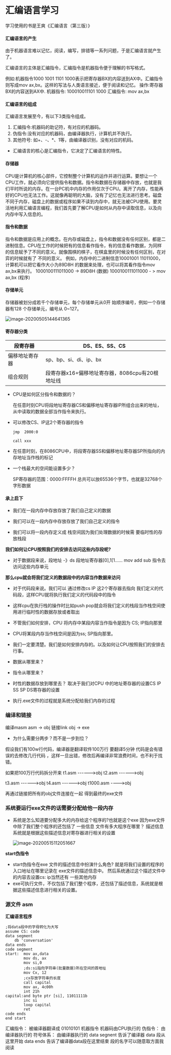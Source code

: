# 汇编语言学习

学习使用的书是王爽《汇编语言（第三版）》

#### 汇编语言的产生

由于机器语言难以记忆，阅读，编写，排错等一系列问题，于是汇编语言就产生了。

汇编语言的主体是汇编指令，汇编指令是机器指令便于理解的书写格式。

例如:机器指令1000 1001 1101 1000表示把寄存器BX的内容送到AX中。汇编指令则写成mov ax,bx。这样的写法与人类语言接近，便于阅读和记忆。
操作:寄存器BX的内容送到AX中.
机器指令: 100010011101 1000
汇编指令: mov ax,bx

#### 汇编语言的组成

汇编语言发展至今，有以下3类指令组成。

1. 汇编指令:机器码的助记符，有对应的机器码。
2. 伪指令:没有对应的机器码，由编译器执行，计算机并不执行。
3. 其他符号: 如+、-、*、1等，由编译器识别，没有对应的机码。

- 汇编语言的核心是汇编指令，它决定了汇编语言的特性。

#### 存储器

CPU是计算机的核心部件，它控制整个计算机的运作并进行运算。要想让一个CPU工作，就必须向它提供指令和数据。指令和数据在存储器中存放，也就是我们平时所说的内存。在一台PC机中内存的作用仅次于CPU。离开了内存，性能再好的CPU也无法工作。这就像再聪明的大脑，没有了记忆也无法进行思考。磁盘不同于内存，磁盘上的数据或程序如果不读到内存中，就无法被CPU使用。要灵活地利用汇编语言编程，我们首先要了解CPU是如何从内存中读取信息，以及向内存中写入信息的。

#### 指令和数据

指令和数据是应用上的概念。在内存或磁盘上，指令和数据没有任何区别，都是二进制信息。CPU在工作的时候把有的信息看作指令，有的信息看作数据，为同样的信息赋予了不同的意义。就像围棋的棋子，在棋盒里的时候没有任何区别，在对弈的时候就有了
不同的意义。
例如，内存中的二进制信息10001001 11011000，计算机可以把它看作大小为89D8H
的数据来处理，也可以将其看作指令mov ax,bx来执行。
1000100111011000 -> 89D8H (数据)
1000100111011000 - > mov ax,bx (程序)

#### 存储单元

存储器被划分成若千个存储单元，每个存储单元从0开
始顺序编号，例如一个存储器有128 个存储单元，编号从
0~127。

![image-20200505144641365](images/20200505144641365.png)

#### 寄存器分类

| 段寄存器       | DS、ES、SS、CS                                  |
| -------------- | ----------------------------------------------- |
| 偏移地址寄存器 | sp、bp、si、di、ip、bx                          |
| 组合规则       | 段寄存器x16+偏移地址寄存器，8086cpu有20根地址线 |

- CPU是如何区分指令和数据的？

  在任意时刻CPU将段地址寄存器CS和偏移地址寄存器IP所组合出来的地址，从中读取的数据全部当作指令来执行。

- 可以修改CS、IP这2个寄存器的指令

  `jmp  2000:0`

  `call xxx`

- 在任意时刻，在8086CPU中，将段寄存器SS和偏移地址寄存器SP所指向的内存地址当作栈的标记

- 一个栈最大的空间能设置多少？

  SP寄存器的范围：0000:FFFFH  总共可以放65536个字节，也就是32768个字形数据

#### 承上启下

- 我们在一段内存中存放存放了我们自己定义的数据

- 我们可以在一段内存中存放存放了我们自己定义的指令

- 我们可以将一段内存定义成 栈空间因为我们处理数据的时候需 要临时性的存放栈段

**我们如何让CPU按照我们的安排去访问这些内存段呢?**

- 对于数据段来说，段地址 -》ds 段地址寄存器[0],1[1...... mov add sub 指令去访问这些内存单元

**那么cpu就会将我们定义的数据段中的内容当作数据来访问**

- 对于代码段来说。我们可以 通过修改cs IP 这2个寄存器去指向 我们定义的代码段，这样CPU就将执行我们定义的代码段中的指令
- 这样cpu在执行栈的操作时比如push pop就会将我们定义的栈段当作栈空间使用进行临时性的数据存放或者取出
- 不管我们如何安排，CPU 将内存中某段内容当作指令是因为 CS; IP指向那里
- CPU将某段内存当作栈空间是因为ss; SP指向那里。
- 我们一定要清楚。我们是如何安排内存的。以及如何让CPU按照我们的安排去行事。
- 数据从哪里来？
- 指令从哪里来？
- 时性的数据存放到哪里去？
  取决于我们对CPU 中的地址寄存器的设置CS IP SS SP DS寄存器的设置

- 执行.exe文件的过程就是系统分配给我们内存的过程

### 编译和链接

编译masm asm -> obj
链接link obj -> exe

- 为什么需要分两步？而不是一步到位？

假设我们有100w行代码，编译器是翻译软件100万行 要翻译5分钟
代码是会有错误的去修改几行代码 ，这样一旦出错，修改后再编译非常浪费时间，也不利于找错。

如果把100万行代码拆分开来
t1.asm     ------>obj
t2.asm     ------>obj

t3.asm      ------>obj
t4.asm      ------>obj
t1000.asm  ---->obj

再通过链接把所有的obj文件连接在一起
得到最终的exe文件

### 系统要运行exe文件的话需要分配给他一段内存

- 系统是怎么知道要分配多大的内存给这个程序的?也就是这个exe 
  因为exe文件中除了我们整个程序的还包括了 一些信息
  文件有多大程序在哪里？
  描述信息
  系统就是根据这些描述信息对寄存器进行相关的设置

  ![image-20200515112051667](images/20200515112051667.png)

**start伪指令**

- start伪指令在exe 文件的描述信息中扮演什么角色?
  就是将我们设置的程序的入口地址在哪里记录在 exe文件的描述信息中。
  然后系统通过这个描述文件中的内容去设置cs: ip当然还有 一些其他内存
- exe可执行文件，不仅包括了我们整个程序，还包括了描述信息，系统就是根据这些描述信息进行相关的设置。

### 源文件 asm

**汇编语言程序**

```assembly
;将data段中的字母转化为大写
assume CS: code
data segment
	db 'conversation'
data ends
code segment
start:	mov ax,data
        mov ds, ax
        mov si,0
        ;ds:si指向字符串(批量数据)所在空间的首地址
        mov Cx, 12
        ;cx存放字符串的长度
        call capital
        mov ax, 4c00h
        int 21h
capital:and byte ptr [si], 11011111b
        inc si
        loop capital
        ret
code ends
end start
```

汇编指令：
被编译器翻译成 01010101 机器指令 机器码由CPU执行的
伪指令：
由编译器执行的
符号体系：
由编译器执行的
data segnent
告诉了编译器 data 段从这里开始
data ends 告诉了编译器data段在这里结束
段的名字可以随意取方面我阅读
